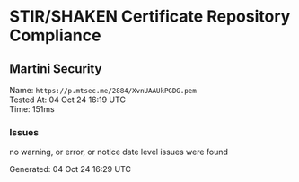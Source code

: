 # STIR/SHAKEN Certificate Repository Compliance

## Martini Security

Name: `https://p.mtsec.me/2884/XvnUAAUkPGDG.pem`\
Tested At: 04 Oct 24 16:19 UTC\
Time: 151ms

### Issues

no warning, or error, or notice date level issues were found

Generated: 04 Oct 24 16:29 UTC